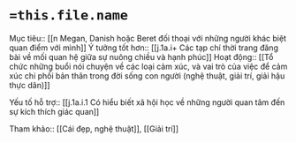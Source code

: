 # `=this.file.name`
Mục tiêu:: [[n Megan, Danish hoặc Beret đối thoại với những người khác biệt quan điểm với mình]]
Ý tưởng tốt hơn:: [[j.1a.i+ Các tạp chí thời trang đăng bài về mối quan hệ giữa sự nuông chiều và hạnh phúc]]
Hoạt động:: [[Tổ chức những buổi nói chuyện về các loại cảm xúc, và vai trò của việc để cảm xúc chi phối bản thân trong đời sống con người (nghệ thuật, giải trí, giải hậu thực dân)]]

Yếu tố hỗ trợ:: [[j.1a.i.1 Có hiểu biết xã hội học về những người quan tâm đến sự kích thích giác quan]]

Tham khảo:: [[Cái đẹp, nghệ thuật]], [[Giải trí]]
